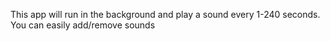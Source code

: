 This app will run in the background and play a sound every 1-240 seconds. You can easily add/remove sounds
